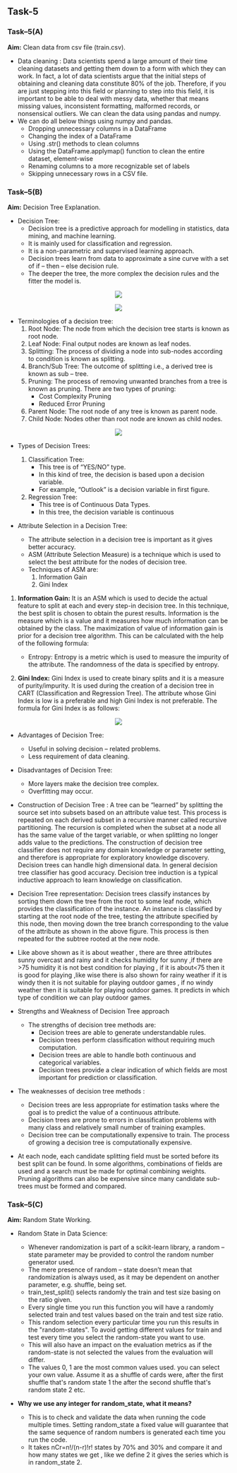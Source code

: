 ## Task-5

### Task–5(A)

**Aim:** Clean data from csv file (train.csv).

-   Data cleaning : Data scientists spend a large amount of their time cleaning datasets and getting them down to a form with which they can work. In fact, a lot of data scientists argue that the initial steps of obtaining and cleaning data constitute 80% of the job.
Therefore, if you are just stepping into this field or planning to step into this field, it is important to be able to deal with messy data, whether that means missing values, inconsistent formatting, malformed records, or nonsensical outliers. We can clean the data using pandas and numpy.
-   We can do all below things using numpy and pandas.
    *   Dropping unnecessary columns in a DataFrame
    *   Changing the index of a DataFrame
    *   Using .str() methods to clean columns
    *   Using the DataFrame.applymap() function to clean the entire dataset, element-wise
    *   Renaming columns to a more recognizable set of labels
    *   Skipping unnecessary rows in a CSV file.


### Task–5(B)

**Aim:** Decision Tree Explanation.
-   Decision Tree:
    *   Decision tree is a predictive approach for modelling in statistics, data mining, and machine learning.
    *   It is mainly used for classification and regression.
    *   It is a non-parametric and supervised learning approach.
    *   Decision trees learn from data to approximate a sine curve with a set of if – then – else decision rule.
    *   The deeper the tree, the more complex the decision rules and the fitter the model is.

<p align="center">
  <img src="https://user-images.githubusercontent.com/72680045/120965573-b158e100-c782-11eb-91bd-03e5c1251654.png" />
</p>

<p align="center">
  <img src="https://user-images.githubusercontent.com/72680045/120966756-4d371c80-c784-11eb-921d-df138c0dbb78.png" />
</p>


-   Terminologies of a decision tree:
    1.	Root Node: The node from which the decision tree starts is known as root node.
    2.	Leaf Node: Final output nodes are known as leaf nodes.
    3.	Splitting: The process of dividing a node into sub-nodes according to condition is known as splitting.
    4.	Branch/Sub Tree: The outcome of splitting i.e., a derived tree is known as sub – tree.
    5.	Pruning: The process of removing unwanted branches from a tree is known as pruning. There are two types of pruning: 
        *   Cost Complexity Pruning
        *   Reduced Error Pruning
    6.	Parent Node: The root node of any tree is known as parent node.
    7.	Child Node: Nodes other than root node are known as child nodes.

<p align="center">
  <img src="https://user-images.githubusercontent.com/72680045/120965692-d8afae00-c782-11eb-8214-86840b6bb107.png" />
</p>


-   Types of Decision Trees:
    1.	Classification Tree:
        *   This tree is of “YES/NO” type.
        *   In this kind of tree, the decision is based upon a decision variable. 
        *   For example, “Outlook” is a decision variable in first figure.
    2.	Regression Tree:
        *   This tree is of Continuous Data Types.
        *   In this tree, the decision variable is continuous 

-   Attribute Selection in a Decision Tree:
    *   The attribute selection in a decision tree is important as it gives better accuracy. 
    *   ASM (Attribute Selection Measure) is a technique which is used to select the best attribute for the nodes of decision tree. 
    *   Techniques of ASM are:
        1.	Information Gain
        2.	Gini Index

1.  **Information Gain:** It is an ASM which is used to decide the actual feature to split at each and every step-in decision tree. In this technique, the best split is chosen to obtain the purest results. Information is the measure which is a value and it measures how much information can be obtained by the class. The maximization of value of information gain is prior for a decision tree algorithm. This can be calculated with the help of the following formula:

    -   Entropy: Entropy is a metric which is used to measure the impurity of the attribute.  The randomness of the data is specified by entropy.

2.  **Gini Index:** Gini Index is used to create binary splits and it is a measure of purity/impurity. It is used during the creation of a decision tree in CART (Classification and Regression Tree). The attribute whose Gini Index is low is a preferable and high Gini Index is not preferable. The formula for Gini Index is as follows:

<p align="center">
  <img src="https://user-images.githubusercontent.com/72680045/120965784-f54be600-c782-11eb-874c-74421f1e9815.png" />
</p>


-   Advantages of Decision Tree:
    *   Useful in solving decision – related problems.
    *   Less requirement of data cleaning.

-   Disadvantages of Decision Tree:
    *   More layers make the decision tree complex.
    *   Overfitting may occur.

-   Construction of Decision Tree : A tree can be “learned” by splitting the source set into subsets based on an attribute value test. This process is repeated on each derived subset in a recursive manner called recursive partitioning. The recursion is completed when the subset at a node all has the same value of the target variable, or when splitting no longer adds value to the predictions. The construction of decision tree classifier does not require any domain knowledge or parameter setting, and therefore is appropriate for exploratory knowledge discovery. Decision trees can handle high dimensional data. In general decision tree classifier has good accuracy. Decision tree induction is a typical inductive approach to learn knowledge on classification.

-   Decision Tree representation: Decision trees classify instances by sorting them down the tree from the root to some leaf node, which provides the classification of the instance. An instance is classified by starting at the root node of the tree, testing the attribute specified by this node, then moving down the tree branch corresponding to the value of the attribute as shown in the above figure. This process is then repeated for the subtree rooted at the new node.

-   Like above shown as it is about weather , there are three attributes sunny overcast and rainy and it checks humidity for sunny ,if there are >75 humidity it is not best condition for playing , if it is about<75 then it is good for playing ,like wise there is also shown for rainy weather if it is windy then it is not suitable for playing outdoor games , if no windy weather then it is suitable for playing outdoor games. It predicts in which type of condition we can play outdoor games.

-   Strengths and Weakness of Decision Tree approach
    *   The strengths of decision tree methods are:
        *   Decision trees are able to generate understandable rules.
        *   Decision trees perform classification without requiring much computation.
        *   Decision trees are able to handle both continuous and categorical variables.
        *   Decision trees provide a clear indication of which fields are most important for prediction or classification.

-   The weaknesses of decision tree methods :
    *   Decision trees are less appropriate for estimation tasks where the goal is to predict the value of a continuous attribute.
    *   Decision trees are prone to errors in classification problems with many class and relatively small number of training examples.
    *   Decision tree can be computationally expensive to train. The process of growing a decision tree is computationally expensive.
    
-   At each node, each candidate splitting field must be sorted before its best split can be found. In some algorithms, combinations of fields are used and a search must be made for optimal combining weights. Pruning algorithms can also be expensive since many candidate sub-trees must be formed and compared.



### Task–5(C)
**Aim:** Random State Working.

-   Random State in Data Science:
    *   Whenever randomization is part of a scikit-learn library, a random – state parameter may be provided to control the random number generator used.
    *   The mere presence of random – state doesn’t mean that randomization is always used, as it may be dependent on another parameter, e.g. shuffle, being set.
    *   train_test_split() selects randomly the train and test size basing on the ratio given. 
    *   Every single time you run this function you will have a randomly selected train and test values based on the train and test size ratio. 
    *   This random selection every particular time you run this results in the "random-states". To avoid getting different values for train and test every time you select the random-state you want to use. 
    *   This will also have an impact on the evaluation metrics as if the random-state is not selected the values from the evaluation will differ. 
    *   The values 0, 1 are the most common values used. you can select your own value. Assume it as a shuffle of cards were, after the first shuffle that's random state 1 the after the second shuffle that's random state 2 etc.

-   **Why we use any integer for random_state, what it means?**
    *   This is to check and validate the data when running the code multiple times. Setting random_state a fixed value will guarantee that the same sequence of random numbers is generated each time you run the code.
    *   It takes nCr=n!/(n-r)!r! states by 70% and 30% and compare it and how many states we get , like we define 2 it gives the series which is in random_state 2.




